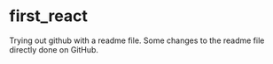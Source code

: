 # first_react
Trying out github with a readme file.
Some changes to the readme file directly done on GitHub.
